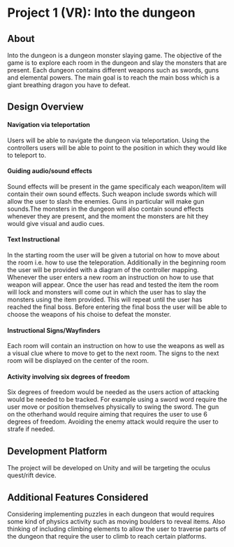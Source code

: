 # Project 1 (VR): Into the dungeon

## About

Into the dungeon is a dungeon monster slaying game. The objective of the game is to explore each room in the dungeon and slay the monsters that are present. Each dungeon contains different weapons such as swords, guns and elemental powers. The main goal is to reach the main boss which is a giant breathing dragon you have to defeat.

## Design Overview

#### Navigation via teleportation

Users will be able to navigate the dungeon via teleportation. Using the controllers users
will be able to point to the position in which they would like to teleport to.

#### Guiding audio/sound effects

Sound effects will be present in the game specificaly each weapon/item will contain their own sound effects. Such weapon include swords which will allow the user to slash the enemies. Guns in particular will make gun sounds.The monsters in the dungeon will also contain sound effects whenever they are present, and the moment the monsters are hit they would give visual and audio cues.

#### Text Instructional

In the starting room the user will be given a tutorial on how to move about the room i.e. how to use the teleporation. Additionally in the beginning room the user will be provided with a diagram of the controller mapping. Whenever the user enters a new room an instruction on how to use that weapon will appear. Once the user has read and tested the item the room will lock and monsters will come out in which the user has to slay the monsters using the item provided. This will repeat until the user has reached the final boss. Before entering the final boss the user will be able to choose the weapons of his choise to defeat the monster.

#### Instructional Signs/Wayfinders

Each room will contain an instruction on how to use the weapons as well as a visual clue where to move to get to the next room. The signs to the next room will be displayed on the center of the room.

#### Activity involving six degrees of freedom

Six degrees of freedom would be needed as the users action of attacking would be needed to be tracked. For example using a sword word require the user move or position themselves physically to swing the sword. The gun on the otherhand would require aiming that requires the user to use 6 degrees of freedom. Avoiding the enemy attack would require the user to strafe if needed.

## Development Platform

The project will be developed on Unity and will be targeting the oculus quest/rift device.

## Additional Features Considered

Considering implementing puzzles in each dungeon that would requires some kind of physics activity such as moving boulders to reveal items. Also thinking of including climbing elements to allow the user to traverse parts of the dungeon that require the user to climb to reach certain platforms.
